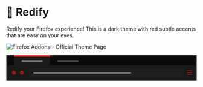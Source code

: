 # 👺 Redify
  Redify your Firefox experience! 
  This is a dark theme with red subtle accents that are easy on your eyes.
  
  ![**Firefox Addons - Official Theme Page**](https://addons.mozilla.org/en-GB/firefox/addon/redify/)
  
  ![Redify Theme](files/RedifyTheme.png)
